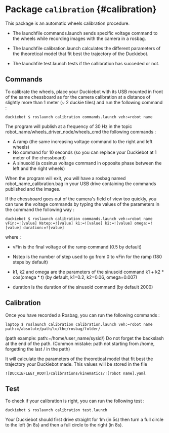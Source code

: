 # Package `calibration` {#calibration}

<move-here src='#pkg_name-autogenerated'/>


This package is an automatic wheels calibration procedure. 

- The launchfile commands.launch sends specific voltage command to the wheels while recording images with the camera in a rosbag. 

- The launchfile calibration.launch calculates the different parameters of the theoretical model that fit best the trajectory of the Duckiebot.

- The launchfile test.launch tests if the callibration has succeded or not.


## Commands

To calibrate the wheels, place your Duckiebot with its USB mounted in front of the same chessboard as for the camera calibration at a distance of slightly more than 1 meter (~ 2 duckie tiles) and run the following command : 

	duckiebot $ roslaunch calibration commands.launch veh:=robot name 

The program will publish at a frequency of 30 Hz in the topic robot_name/wheels_driver_node/wheels_cmd the following commands : 

- A ramp (the same increasing voltage command to the right and left wheels) 
- No command for 10 seconds (so you can replace your Duckiebot at 1 meter of the chessboard)
- A sinusoid (a cosinus voltage command in opposite phase between the left and the right wheels)

When the program will exit, you will have a rosbag named robot_name_calibration.bag in your USB drive containing the commands published and the images. 


If the chessboard goes out of the camera's field of view too quickly, you can tune the voltage commands by typing the values of the parameters in the command the following way :

	duckiebot $ roslaunch calibration commands.launch veh:=robot name vFin:=![value] Nstep:=![value] k1:=![value] k2:=![value] omega:=![value] duration:=![value]

where :
- vFin is the final voltage of the ramp command (0.5 by default)
- Nstep is the number of step used to go from 0 to vFin for the ramp (180 steps by default)

- k1, k2 and omega are the parameters of the sinusoid command k1 + k2 \* cos(omega \* t) (by default, k1=0.2, k2=0.06, omega=0.007)
- duration is the duration of the sinusoid command (by default 2000)


## Calibration

Once you have recorded a Rosbag, you can run the following commands : 

	laptop $ roslaunch calibration calibration.launch veh:=robot name  path:=/absolute/path/to/the/rosbag/folder/
    
(path example: path:=/home/user_name/sysid/) Do not forget the backslash at the end of the path. (Common mistake: path not starting from /home, forgetting the last / in the path)

It will calculate the parameters of the theoretical model that fit best the trajectory your Duckiebot made. This values will be stored in the file 

	![DUCKIEFLEET_ROOT]/calibrations/kinematics/![robot name].yaml


## Test 

To check if your calibration is right, you can run the following test : 

	duckiebot $ roslaunch calibration test.launch

Your Duckiebot should first drive straight for 1m (in 5s) then turn a full circle to the left (in 8s) and then a full circle to the right (in 8s).







